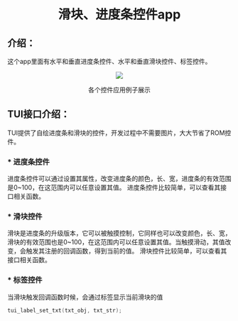 <h1 align="center"> 滑块、进度条控件app </h1>

## 介绍：
这个app里面有水平和垂直进度条控件、水平和垂直滑块控件、标签控件。

<p align="center">
<img src="https://gitee.com/tuisys/image/raw/main/bar.gif">
</p>
<p align="center">
各个控件应用例子展示
</p>

## TUI接口介绍：
TUI提供了自绘进度条和滑块的控件，开发过程中不需要图片，大大节省了ROM控件。

### * 进度条控件
进度条控件可以通过设置其属性，改变进度条的颜色，长、宽，进度条的有效范围是0~100，在这范围内可以任意设置其值。
进度条控件比较简单，可以查看其接口相关函数。

### * 滑块控件
滑块是进度条的升级版本，它可以被触摸控制，它同样也可以改变颜色，长、宽，滑块的有效范围也是0~100，在这范围内可以任意设置其值。当触摸滑动，其值改变，会触发其注册的回调函数，得到当前的值。
滑块控件比较简单，可以查看其接口相关函数。

### * 标签控件
当滑块触发回调函数时候，会通过标签显示当前滑块的值
``` c
tui_label_set_txt(txt_obj, txt_str);
```


